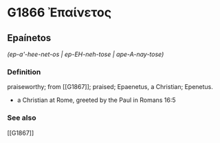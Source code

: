 # G1866 Ἐπαίνετος

## Epaínetos

_(ep-a'-hee-net-os | ep-EH-neh-tose | ape-A-nay-tose)_

### Definition

praiseworthy; from [[G1867]]; praised; Epaenetus, a Christian; Epenetus.

- a Christian at Rome, greeted by the Paul in Romans 16:5

### See also

[[G1867]]

